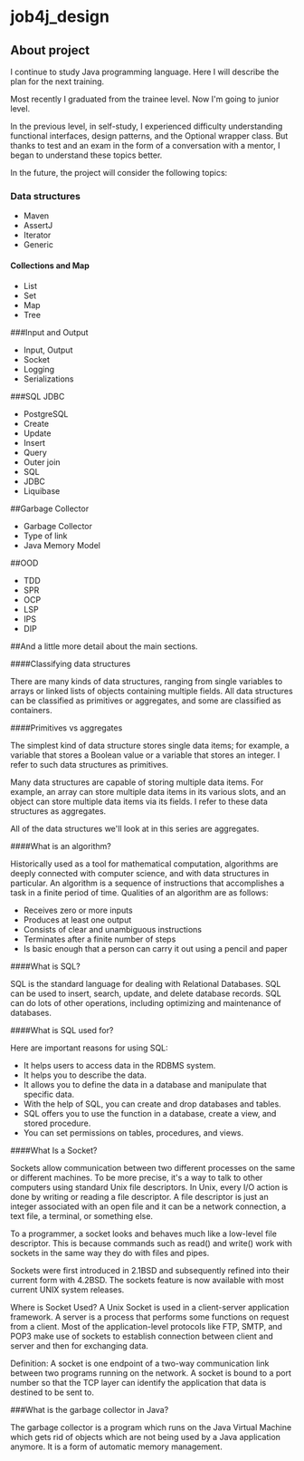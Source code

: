# job4j_design

## About project


I continue to study Java programming language. 
Here I will describe the plan for the next training.

Most recently I graduated from the trainee level.
Now I'm going to junior level.

In the previous level, in self-study, 
I experienced difficulty understanding 
functional interfaces, design patterns, 
and the Optional wrapper class. 
But thanks to test and an exam in the form 
of a conversation with a mentor, 
I began to understand these topics better.

In the future, the project will consider the following topics:

### Data structures

- Maven
- AssertJ
- Iterator
- Generic
 
#### Collections and Map

- List
- Set
- Map
- Tree

###Input and Output

- Input, Output
- Socket
- Logging
- Serializations

###SQL JDBC

- PostgreSQL
- Create
- Update
- Insert
- Query
- Outer join
- SQL
- JDBC
- Liquibase

##Garbage Collector

- Garbage Collector
- Type of link
- Java Memory Model

##OOD

- TDD
- SPR
- OCP
- LSP
- IPS
- DIP

##And a little more detail about the main sections.

####Classifying data structures

There are many kinds of data structures, 
ranging from single variables to arrays or linked lists 
of objects containing multiple fields. 
All data structures can be classified as primitives or 
aggregates, and some are classified as containers.

####Primitives vs aggregates

The simplest kind of data structure stores single data items; 
for example, a variable that stores a Boolean value or a variable 
that stores an integer. I refer to such data structures as primitives.

Many data structures are capable of storing multiple data items. 
For example, an array can store multiple data items in its various slots, 
and an object can store multiple data items via its fields. 
I refer to these data structures as aggregates.

All of the data structures we'll look at in this series are aggregates.

####What is an algorithm?

Historically used as a tool for mathematical computation, 
algorithms are deeply connected with computer science, 
and with data structures in particular. 
An algorithm is a sequence of instructions that accomplishes a 
task in a finite period of time. Qualities of an algorithm are as follows:

- Receives zero or more inputs
- Produces at least one output
- Consists of clear and unambiguous instructions
- Terminates after a finite number of steps
- Is basic enough that a person can carry it out using a pencil and paper

####What is SQL?

SQL is the standard language for dealing with Relational Databases. 
SQL can be used to insert, search, update, and delete database records. 
SQL can do lots of other operations, including optimizing and maintenance of databases.

####What is SQL used for?

   Here are important reasons for using SQL:

- It helps users to access data in the RDBMS system.
- It helps you to describe the data.
- It allows you to define the data in a database and manipulate that specific data.
- With the help of SQL, you can create and drop databases and tables.
- SQL offers you to use the function in a database, create a view, and stored procedure.
- You can set permissions on tables, procedures, and views.

####What Is a Socket?

Sockets allow communication between two different processes on the same or different machines. 
To be more precise, it's a way to talk to other computers using standard Unix file descriptors. 
In Unix, every I/O action is done by writing or reading a file descriptor. 
A file descriptor is just an integer associated with an open file and 
it can be a network connection, a text file, a terminal, or something else.

To a programmer, a socket looks and behaves much like a low-level file descriptor. 
This is because commands such as read() and write() work with sockets 
in the same way they do with files and pipes.

Sockets were first introduced in 2.1BSD and subsequently refined into their current form with 4.2BSD. 
The sockets feature is now available with most current UNIX system releases.

Where is Socket Used?
A Unix Socket is used in a client-server application framework. 
A server is a process that performs some functions on request from a client. 
Most of the application-level protocols like FTP, SMTP, and POP3 make use of sockets 
to establish connection between client and server and then for exchanging data.

Definition:
A socket is one endpoint of a two-way communication link between 
two programs running on the network. A socket is bound to a port number 
so that the TCP layer can identify the application that data is destined to be sent to.

###What is the garbage collector in Java?

The garbage collector is a program which runs on the Java Virtual Machine which gets rid of objects 
which are not being used by a Java application anymore. It is a form of automatic memory management.






